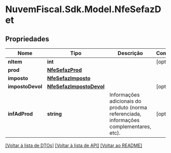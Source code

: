 # NuvemFiscal.Sdk.Model.NfeSefazDet

## Propriedades

Nome | Tipo | Descrição | Comentários
------------ | ------------- | ------------- | -------------
**nItem** | **int** |  | [optional] 
**prod** | [**NfeSefazProd**](NfeSefazProd.md) |  | 
**imposto** | [**NfeSefazImposto**](NfeSefazImposto.md) |  | 
**impostoDevol** | [**NfeSefazImpostoDevol**](NfeSefazImpostoDevol.md) |  | [optional] 
**infAdProd** | **string** | Informações adicionais do produto (norma referenciada, informações complementares, etc). | [optional] 

[[Voltar à lista de DTOs]](../README.md#documentation-for-models) [[Voltar à lista de API]](../README.md#documentation-for-api-endpoints) [[Voltar ao README]](../README.md)


